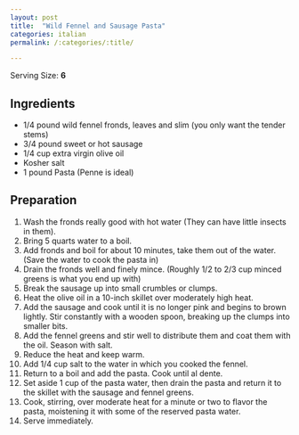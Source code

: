```yaml
---
layout: post
title:  "Wild Fennel and Sausage Pasta"
categories: italian
permalink: /:categories/:title/

---
```

Serving Size: **6**

## Ingredients

- 1/4 pound wild fennel fronds, leaves and slim (you only want the tender stems)
- 3/4 pound sweet or hot sausage
- 1/4 cup extra virgin olive oil
- Kosher salt
- 1 pound Pasta (Penne is ideal)

## Preparation

1. Wash the fronds really good with hot water (They can have little insects in them).
2. Bring 5 quarts water to a boil.
3. Add fronds and boil for about 10 minutes, take them out of the water. (Save the water to cook the pasta in)
4. Drain the fronds well and finely mince. (Roughly 1/2 to 2/3 cup minced greens is what you end up with)
5. Break the sausage up into small crumbles or clumps.
6. Heat the olive oil in a 10-inch skillet over moderately high heat.
7. Add the sausage and cook until it is no longer pink and begins to brown lightly. Stir constantly with a wooden spoon, breaking up the clumps into smaller bits.
8. Add the fennel greens and stir well to distribute them and coat them with the oil. Season with salt.
9. Reduce the heat and keep warm.
10. Add 1/4 cup salt to the water in which you cooked the fennel.
11. Return to a boil and add the pasta. Cook until al dente.
12. Set aside 1 cup of the pasta water, then drain the pasta and return it to the skillet with the sausage and fennel greens.
13. Cook, stirring, over moderate heat for a minute or two to flavor the pasta, moistening it with some of the reserved pasta water.
14. Serve immediately.
